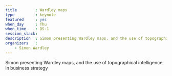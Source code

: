 ```yaml
---
title        : Wardley maps
type         : keynote
featured     : yes
when_day     : Thu
when_time    : DS-1
session_slack: 
description  : Simon presenting Wardley maps, and the use of topographical intelligence in business strategy
organizers   :
    - Simon Wardley 
---
```


Simon presenting Wardley maps, and the use of topographical intelligence in business strategy
